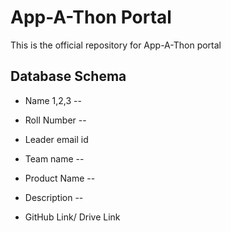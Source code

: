 # App-A-Thon Portal

This is the official repository for App-A-Thon portal

## Database Schema

* Name 1,2,3 --

* Roll Number -- 

* Leader email id

* Team name -- 

* Product Name --

* Description --

* GitHub Link/ Drive Link